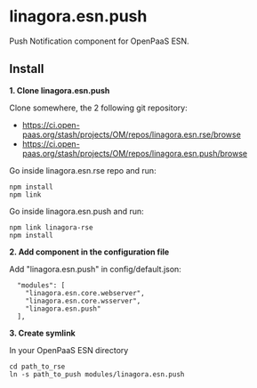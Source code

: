 # linagora.esn.push

Push Notification component for OpenPaaS ESN.

## Install

**1. Clone linagora.esn.push**

Clone somewhere, the 2 following git repository:

 * https://ci.open-paas.org/stash/projects/OM/repos/linagora.esn.rse/browse
 * https://ci.open-paas.org/stash/projects/OM/repos/linagora.esn.push/browse

Go inside linagora.esn.rse repo and run:

    npm install
    npm link

Go inside linagora.esn.push and run:

    npm link linagora-rse
    npm install

**2. Add component in the configuration file**

Add "linagora.esn.push" in config/default.json:

      "modules": [
        "linagora.esn.core.webserver",
        "linagora.esn.core.wsserver",
        "linagora.esn.push"
      ],

**3. Create symlink**

In your OpenPaaS ESN directory

    cd path_to_rse
    ln -s path_to_push modules/linagora.esn.push
